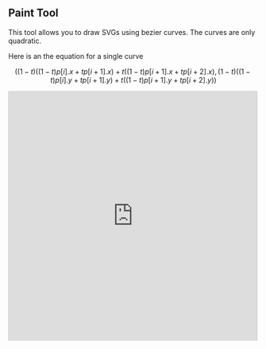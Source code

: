 ## Paint Tool

<!-- META This tool allows you to draw SVGs in desmos using bezier curves. META-->

This tool allows you to draw SVGs using bezier curves. The curves are only quadratic.

Here is an the equation for a single curve

$$\left(\left(1-t\right)\left(\left(1-t\right)p\left[i\right].x+tp\left[i+1\right].x\right)+t\left(\left(1-t\right)p\left[i+1\right].x+tp\left[i+2\right].x\right),\left(1-t\right)\left(\left(1-t\right)p\left[i\right].y+tp\left[i+1\right].y\right)+t\left(\left(1-t\right)p\left[i+1\right].y+tp\left[i+2\right].y\right)\right)$$

<iframe src="https://www.desmos.com/calculator/ffcy8cspju?embed" width="500" height="500" style="border: 1px solid #ccc" frameborder=0></iframe>
<!-- LAST EDITED 1700444000 LAST EDITED-->
